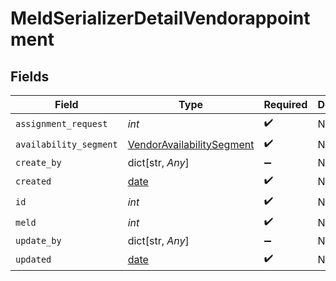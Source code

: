 # MeldSerializerDetailVendorappointment


## Fields

| Field                                                                         | Type                                                                          | Required                                                                      | Description                                                                   |
| ----------------------------------------------------------------------------- | ----------------------------------------------------------------------------- | ----------------------------------------------------------------------------- | ----------------------------------------------------------------------------- |
| `assignment_request`                                                          | *int*                                                                         | :heavy_check_mark:                                                            | N/A                                                                           |
| `availability_segment`                                                        | [VendorAvailabilitySegment](../../models/shared/vendoravailabilitysegment.md) | :heavy_check_mark:                                                            | N/A                                                                           |
| `create_by`                                                                   | dict[str, *Any*]                                                              | :heavy_minus_sign:                                                            | N/A                                                                           |
| `created`                                                                     | [date](https://docs.python.org/3/library/datetime.html#date-objects)          | :heavy_check_mark:                                                            | N/A                                                                           |
| `id`                                                                          | *int*                                                                         | :heavy_check_mark:                                                            | N/A                                                                           |
| `meld`                                                                        | *int*                                                                         | :heavy_check_mark:                                                            | N/A                                                                           |
| `update_by`                                                                   | dict[str, *Any*]                                                              | :heavy_minus_sign:                                                            | N/A                                                                           |
| `updated`                                                                     | [date](https://docs.python.org/3/library/datetime.html#date-objects)          | :heavy_check_mark:                                                            | N/A                                                                           |